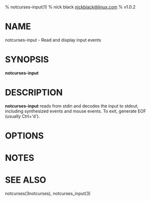 % notcurses-input(1)
% nick black <nickblack@linux.com>
% v1.0.2

# NAME

notcurses-input - Read and display input events


# SYNOPSIS

**notcurses-input**

# DESCRIPTION

**notcurses-input** reads from stdin and decodes the input to stdout, including
synthesized events and mouse events. To exit, generate EOF (usually Ctrl+'d').

# OPTIONS

# NOTES

# SEE ALSO
notcurses(3notcurses), notcurses_input(3)
